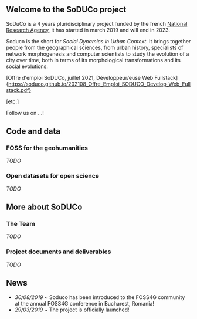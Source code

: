 ## Welcome to the SoDUCo project

SoDuCo is a 4 years pluridisciplinary project funded by the french [National Research Agency](https://anr.fr/Projet-ANR-18-CE38-0013), it has started in march 2019 and will end in 2023.

Soduco is the short for *Social Dynamics in Urban Context*. It brings together people from the geographical sciences, from urban history, specialists of network morphogenesis and computer scientists to study the evolution of a city over time, both in terms of its morphological transformations and its social evolutions.

[Offre d'emploi SoDUCo, juillet 2021, Développeur/euse Web Fullstack]{https://soduco.github.io/202108_Offre_Emploi_SODUCO_Develop_Web_Fullstack.pdf}

[etc.]

Follow us on ...!


## Code and data
### FOSS for the geohumanities
*TODO*
### Open datasets for open science
*TODO*

## More about SoDUCo

### The Team
*TODO*
### Project documents and deliverables
*TODO*

## News
* *30/08/2019* ~ Soduco has been introduced to the FOSS4G community at the annual FOSS4G conference in Bucharest, Romania!
* *29/03/2019* ~ The project is officially launched!
